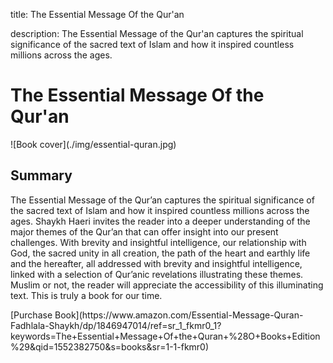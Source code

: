 title: The Essential Message Of the Qur'an

description: The Essential Message of the Qur'an captures the spiritual significance of the sacred text of Islam and how it inspired countless millions across the ages.

# The Essential Message Of the Qur'an

<div markdown="1" class="cover-image">
![Book cover](./img/essential-quran.jpg)
</div>

## Summary

The Essential Message of the Qur’an captures the spiritual significance of the sacred text of Islam and how it inspired countless millions across the ages. Shaykh Haeri invites the reader into a deeper understanding of the major themes of the Qur’an that can offer insight into our present challenges. With brevity and insightful intelligence, our relationship with God, the sacred unity in all creation, the path of the heart and earthly life and the hereafter, all addressed with brevity and insightful intelligence, linked with a selection of Qur’anic revelations illustrating these themes. Muslim or not, the reader will appreciate the accessibility of this illuminating text. This is truly a book for our time.

<div markdown="3" class="purchase-link">
[Purchase Book](https://www.amazon.com/Essential-Message-Quran-Fadhlala-Shaykh/dp/1846947014/ref=sr_1_fkmr0_1?keywords=The+Essential+Message+Of+the+Quran+%28O+Books+Edition%29&qid=1552382750&s=books&sr=1-1-fkmr0)
</div>
